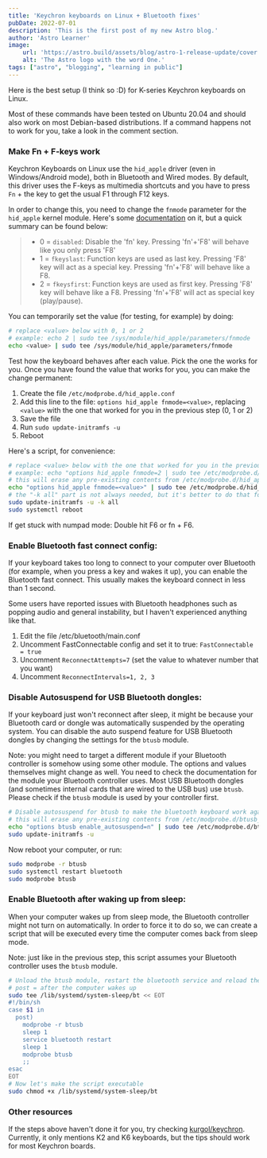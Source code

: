 ```yaml
---
title: 'Keychron keyboards on Linux + Bluetooth fixes'
pubDate: 2022-07-01
description: 'This is the first post of my new Astro blog.'
author: 'Astro Learner'
image:
    url: 'https://astro.build/assets/blog/astro-1-release-update/cover.jpeg' 
    alt: 'The Astro logo with the word One.'
tags: ["astro", "blogging", "learning in public"]
---
```


Here is the best setup (I think so :D) for K-series Keychron keyboards on Linux.

Most of these commands have been tested on Ubuntu 20.04 and should also work on most Debian-based distributions.
If a command happens not to work for you, take a look in the comment section.

### Make Fn + F-keys work

Keychron Keyboards on Linux use the `hid_apple` driver (even in Windows/Android mode), both in Bluetooth and Wired modes.
By default, this driver uses the F-keys as multimedia shortcuts and you have to press `Fn` + the key to get the usual F1 through F12 keys.

In order to change this, you need to change the `fnmode` parameter for the `hid_apple` kernel module.
Here's some [documentation](https://help.ubuntu.com/community/AppleKeyboard#Change_Function_Key_behavior) on it, but a quick summary can be found below:

> - 0 = `disabled`: Disable the 'fn' key. Pressing 'fn'+'F8' will behave like you only press 'F8'
> - 1 = `fkeyslast`: Function keys are used as last key. Pressing 'F8' key will act as a special key. Pressing 'fn'+'F8' will behave like a F8.
> - 2 = `fkeysfirst`: Function keys are used as first key. Pressing 'F8' key will behave like a F8. Pressing 'fn'+'F8' will act as special key (play/pause).

You can temporarily set the value (for testing, for example) by doing:

```sh
# replace <value> below with 0, 1 or 2
# example: echo 2 | sudo tee /sys/module/hid_apple/parameters/fnmode
echo <value> | sudo tee /sys/module/hid_apple/parameters/fnmode
```

Test how the keyboard behaves after each value. Pick the one the works for you.
Once you have found the value that works for you, you can make the change permanent:

1. Create the file `/etc/modprobe.d/hid_apple.conf`
2. Add this line to the file: `options hid_apple fnmode=<value>`, replacing `<value>` with the one that worked for you in the previous step (0, 1 or 2)
3. Save the file
4. Run `sudo update-initramfs -u`
5. Reboot

Here's a script, for convenience:
```sh
# replace <value> below with the one that worked for you in the previous step (0, 1 or 2)
# example: echo "options hid_apple fnmode=2 | sudo tee /etc/modprobe.d/hid_apple.conf"
# this will erase any pre-existing contents from /etc/modprobe.d/hid_apple.conf
echo "options hid_apple fnmode=<value>" | sudo tee /etc/modprobe.d/hid_apple.conf
# the "-k all" part is not always needed, but it's better to do that for all kernels anyway
sudo update-initramfs -u -k all
sudo systemctl reboot
```

If get stuck with numpad mode: Double hit F6 or fn + F6.

### Enable Bluetooth fast connect config:

If your keyboard takes too long to connect to your computer over Bluetooth (for example, when you press a key and wakes it up), you can enable the Bluetooth fast connect. This usually makes the keyboard connect in less than 1 second.

Some users have reported issues with Bluetooth headphones such as popping audio and general instability, but I haven't experienced anything like that.

1. Edit the file /etc/bluetooth/main.conf
2. Uncomment FastConnectable config and set it to true: `FastConnectable = true`
3. Uncomment `ReconnectAttempts=7` (set the value to whatever number that you want)
4. Uncomment `ReconnectIntervals=1, 2, 3`

### Disable Autosuspend for USB Bluetooth dongles:

If your keyboard just won't reconnect after sleep, it might be because your Bluetooth card or dongle was automatically suspended by the operating system. 
You can disable the auto suspend feature for USB Bluetooth dongles by changing the settings for the `btusb` module.

Note: you might need to target a different module if your Bluetooth controller is somehow using some other module. The options and values themselves might change as well. You need to check the documentation for the module your Bluetooth controller uses. Most USB Bluetooth dongles (and sometimes internal cards that are wired to the USB bus) use `btusb`. Please check if the `btusb` module is used by your controller first.

```sh
# Disable autosuspend for btusb to make the bluetooth keyboard work again
# this will erase any pre-existing contents from /etc/modprobe.d/btusb_disable_autosuspend.conf
echo "options btusb enable_autosuspend=n" | sudo tee /etc/modprobe.d/btusb_disable_autosuspend.conf
sudo update-initramfs -u
```
Now reboot your computer, or run:

```sh
sudo modprobe -r btusb
sudo systemctl restart bluetooth
sudo modprobe btusb
```

### Enable Bluetooth after waking up from sleep:

When your computer wakes up from sleep mode, the Bluetooth controller might not turn on automatically. 
In order to force it to do so, we can create a script that will be executed every time the computer comes back from sleep mode.

Note: just like in the previous step, this script assumes your Bluetooth controller uses the `btusb` module. 

```sh
# Unload the btusb module, restart the bluetooth service and reload the module again
# post = after the computer wakes up
sudo tee /lib/systemd/system-sleep/bt << EOT
#!/bin/sh
case $1 in
  post)
    modprobe -r btusb
    sleep 1
    service bluetooth restart
    sleep 1
    modprobe btusb
    ;;
esac
EOT
# Now let's make the script executable
sudo chmod +x /lib/systemd/system-sleep/bt
```

### Other resources

If the steps above haven't done it for you, try checking [kurgol/keychron](https://github.com/kurgol/keychron).
Currently, it only mentions K2 and K6 keyboards, but the tips should work for most Keychron boards.